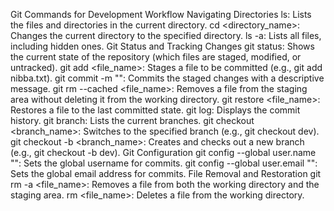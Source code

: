 Git Commands for Development Workflow
Navigating Directories
ls: Lists the files and directories in the current directory.
cd <directory_name>: Changes the current directory to the specified directory.
ls -a: Lists all files, including hidden ones.
Git Status and Tracking Changes
git status: Shows the current state of the repository (which files are staged, modified, or untracked).
git add <file_name>: Stages a file to be committed (e.g., git add nibba.txt).
git commit -m "<message>": Commits the staged changes with a descriptive message.
git rm --cached <file_name>: Removes a file from the staging area without deleting it from the working directory.
git restore <file_name>: Restores a file to the last committed state.
git log: Displays the commit history.
git branch: Lists the current branches.
git checkout <branch_name>: Switches to the specified branch (e.g., git checkout dev).
git checkout -b <branch_name>: Creates and checks out a new branch (e.g., git checkout -b dev).
Git Configuration
git config --global user.name "<name>": Sets the global username for commits.
git config --global user.email "<email>": Sets the global email address for commits.
File Removal and Restoration
git rm -a <file_name>: Removes a file from both the working directory and the staging area.
rm <file_name>: Deletes a file from the working directory.
